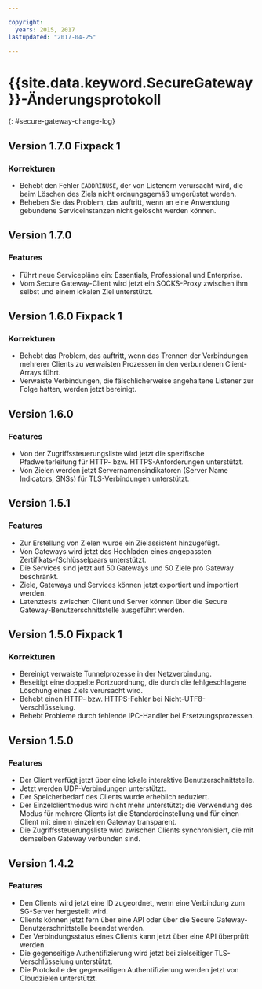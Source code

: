 ```yaml
---

copyright:
  years: 2015, 2017
lastupdated: "2017-04-25"

---
```


# {{site.data.keyword.SecureGateway}}-Änderungsprotokoll
{: #secure-gateway-change-log}

## Version 1.7.0 Fixpack 1

### Korrekturen

- Behebt den Fehler `EADDRINUSE`, der von Listenern verursacht wird, die beim Löschen des Ziels nicht ordnungsgemäß umgerüstet werden.
- Beheben Sie das Problem, das auftritt, wenn an eine Anwendung gebundene Serviceinstanzen nicht gelöscht werden können.

## Version 1.7.0

### Features

- Führt neue Servicepläne ein: Essentials, Professional und Enterprise.
- Vom Secure Gateway-Client wird jetzt ein SOCKS-Proxy zwischen ihm selbst und einem lokalen Ziel unterstützt.

## Version 1.6.0 Fixpack 1

### Korrekturen

- Behebt das Problem, das auftritt, wenn das Trennen der Verbindungen mehrerer Clients zu verwaisten Prozessen in den verbundenen Client-Arrays führt.
- Verwaiste Verbindungen, die fälschlicherweise angehaltene Listener zur Folge hatten, werden jetzt bereinigt.

## Version 1.6.0

### Features

- Von der Zugriffssteuerungsliste wird jetzt die spezifische Pfadweiterleitung für HTTP- bzw. HTTPS-Anforderungen unterstützt.
- Von Zielen werden jetzt Servernamensindikatoren (Server Name Indicators, SNSs) für TLS-Verbindungen unterstützt.

## Version 1.5.1

### Features

- Zur Erstellung von Zielen wurde ein Zielassistent hinzugefügt.
- Von Gateways wird jetzt das Hochladen eines angepassten Zertifikats-/Schlüsselpaars unterstützt.
- Die Services sind jetzt auf 50 Gateways und 50 Ziele pro Gateway beschränkt.
- Ziele, Gateways und Services können jetzt exportiert und importiert werden.
- Latenztests zwischen Client und Server können über die Secure Gateway-Benutzerschnittstelle ausgeführt werden.

## Version 1.5.0 Fixpack 1

### Korrekturen

- Bereinigt verwaiste Tunnelprozesse in der Netzverbindung.
- Beseitigt eine doppelte Portzuordnung, die durch die fehlgeschlagene Löschung eines Ziels verursacht wird.
- Behebt einen HTTP- bzw. HTTPS-Fehler bei Nicht-UTF8-Verschlüsselung.
- Behebt Probleme durch fehlende IPC-Handler bei Ersetzungsprozessen.

## Version 1.5.0

### Features

- Der Client verfügt jetzt über eine lokale interaktive Benutzerschnittstelle.
- Jetzt werden UDP-Verbindungen unterstützt.
- Der Speicherbedarf des Clients wurde erheblich reduziert.
- Der Einzelclientmodus wird nicht mehr unterstützt; die Verwendung des Modus für mehrere Clients ist die Standardeinstellung und für einen Client mit einem einzelnen Gateway transparent.
- Die Zugriffssteuerungsliste wird zwischen Clients synchronisiert, die mit demselben Gateway verbunden sind.

## Version 1.4.2

### Features

- Den Clients wird jetzt eine ID zugeordnet, wenn eine Verbindung zum SG-Server hergestellt wird.
- Clients können jetzt fern über eine API oder über die Secure Gateway-Benutzerschnittstelle beendet werden.
- Der Verbindungsstatus eines Clients kann jetzt über eine API überprüft werden.
- Die gegenseitige Authentifizierung wird jetzt bei zielseitiger TLS-Verschlüsselung unterstützt.
- Die Protokolle der gegenseitigen Authentifizierung werden jetzt von Cloudzielen unterstützt.
